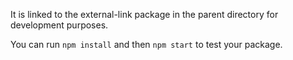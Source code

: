 It is linked to the external-link package in the parent directory for development purposes.

You can run `npm install` and then `npm start` to test your package.
